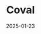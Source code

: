 ---  
layout: startup_page  
title: "Coval"  
id: "coval.dev"  
permalink: "/covalcoval.dev01232025/"  
website: "https://coval.dev/"  
funding_round: "Seed"  
funding_amount: "$3.3M"  
investors: "MaC Venture Capital, Y Combinator, General Catalyst"  
about: "Coval builds simulations for AI voice and chat agents, testing and evaluating their performance using methods adapted from self-driving car testing. The platform runs thousands of simultaneous simulations, allowing companies to customize evaluations and gain confidence in their agents' capabilities. Coval provides data and insights to showcase agent performance to both internal teams and end-customers."  
markets: "AI, Voice Technology, Artificial Intelligence (AI), B2B, Developer Tools"  
hq: "San Francisco, California, United States"  
founded_year: "2024"  
linkedin: "https://www.linkedin.com/company/covaldev"  
twitter: "https://x.com/covaldev"  
instagram: ""  
facebook: ""  
crunchbase: "https://www.crunchbase.com/organization/coval"  
pitchbook: "https://pitchbook.com/profiles/company/616133-17"  

date_display: "23-Jan-2025"  
date: "2025-01-23"

# SEO Optimization  
meta_title: "Coval - Seed Funding ($3.3M)"  
meta_description: "Coval, Coval builds simulations for AI voice and chat agents, testing and evaluating their performance using methods adapted from self-driving car testing. T..."  
meta_keywords: "Coval, AI, Voice Technology, Artificial Intelligence (AI), B2B, Developer Tools, Seed funding"  
canonical_url: "https://startup.projectstartups.com/covalcoval.dev01232025/"  
---